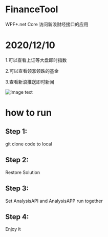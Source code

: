 # FinanceTool
WPF+.net Core 访问新浪财经接口的应用

# 2020/12/10

1.可以查看上证等大盘即时指数

2.可以查看领涨领跌的基金

3.查看新浪推送即时新闻

![Image text](https://github.com/BruceQiu1996/FinanceTool/edit/main/screenshoot/1607602025(1).jpg)

# how to run
## Step 1: 
git clone code to local
## Step 2:
Restore Solution
## Step 3:
Set AnalysisAPI and AnalysisAPP run together
## Step 4:
Enjoy it


